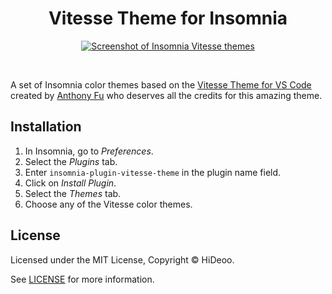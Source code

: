 <div align="center">
  <h1>Vitesse Theme for Insomnia</h1>
  <p>
    <a href="https://user-images.githubusercontent.com/494699/205358151-c4b7c474-1208-411f-866c-408ffa379217.png" title="Screenshot of Insomnia Vitesse themes">
      <img alt="Screenshot of Insomnia Vitesse themes" src="https://user-images.githubusercontent.com/494699/205358151-c4b7c474-1208-411f-866c-408ffa379217.png" />
    </a>
  </p>
  <br />
</div>

A set of Insomnia color themes based on the [Vitesse Theme for VS Code](https://github.com/antfu/vscode-theme-vitesse) created by [Anthony Fu](https://github.com/antfu) who deserves all the credits for this amazing theme.

## Installation

1. In Insomnia, go to _Preferences_.
1. Select the _Plugins_ tab.
1. Enter `insomnia-plugin-vitesse-theme` in the plugin name field.
1. Click on _Install Plugin_.
1. Select the _Themes_ tab.
1. Choose any of the Vitesse color themes.

## License

Licensed under the MIT License, Copyright © HiDeoo.

See [LICENSE](https://github.com/HiDeoo/insomnia-plugin-vitesse-theme/blob/main/LICENSE) for more information.

